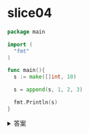 # slice04

```go
package main

import (
  "fmt"
)

func main(){
  s := make([]int, 10)

  s = append(s, 1, 2, 3)

  fmt.Println(s)
}
```

<details>
  <summary>答案</summary>

[0 0 0 0 0 0 0 0 0 0 1 2 3]
考点：切片追加, make 初始化均为 0

</details>
